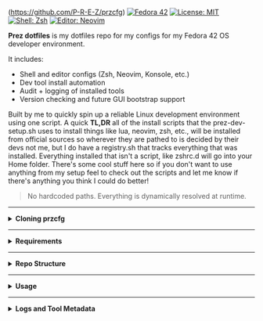 (https://github.com/P-R-E-Z/przcfg)
[![Fedora 42](https://img.shields.io/badge/OS-Fedora%2042-blue)](https://getfedora.org/)
[![License: MIT](https://img.shields.io/badge/license-MIT-green.svg)](https://opensource.org/licenses/MIT)
[![Shell: Zsh](https://img.shields.io/badge/shell-zsh-informational)](https://www.zsh.org/)
[![Editor: Neovim](https://img.shields.io/badge/editor-neovim-purple)](https://neovim.io/)

**Prez dotfiles** is my dotfiles repo for my configs for my Fedora 42 OS developer environment.

It includes:

- Shell and editor configs (Zsh, Neovim, Konsole, etc.)
- Dev tool install automation
- Audit + logging of installed tools
- Version checking and future GUI bootstrap support

Built by me to quickly spin up a reliable Linux development environment using one script. A quick **TL,DR** all of the install scripts that the prez-dev-setup.sh uses to install things like lua, neovim, zsh, etc., will be installed from official sources so wherever they are pathed to is decided by their devs not me, but I do have a registry.sh that tracks everything that was installed. Everything installed that isn't a script, like zshrc.d will go into your Home folder. There's some cool stuff here so if you don't want to use anything from my setup feel to check out the scripts and let me know if there's anything you think I could do better!

> No hardcoded paths. Everything is dynamically resolved at runtime.

---

<details>
<summary><strong>Cloning przcfg</strong></summary>

```bash
git clone https://github.com/P-R-E-Z/dotfiles ~/dotfiles
cd ~/dotfiles
chmod +x prez-dev-setup.sh
./prez-dev-setup.sh
```

If you're using this as a full environment template, choose any path you want. If you're just trying out specific tools or configs (like Neovim), feel free to clone it into a project folder and run selective scripts manually.

---

### Optional Convention

I personally uses this structure:

```plaintext
~dotfiles/       # Main config + toolchain repo
~/dotfiles/other-repos/  # Any isolated module repos (if broken out)
```

But that’s just a convention — not a requirement. Clone it wherever you want. The scripts will still Just Work™... hopefully.
</details>

---

<details>
<summary><strong>Requirements</strong></summary>

### Shell & Terminal

- `zsh`, `oh-my-zsh`, `starship`, `powerlevel10k`
- `zoxide`, `fzf`, `eza`, `bat`, `btop`

### Editors

- `neovim` (primary, Lua-based)
- `kate` (used for `.md` and GUI editing during setup)

### KDE Plasma

- Konsole terminal, with custom themes
- Plasma desktop (optional, but recommended for full theming)

### Node & Python Toolchains

- `volta`, `npm`, `pnpm`
- `pyenv`, `poetry`, `direnv`

> Optional: `kubectl`, `redis-cli`, `psql`, `flatpak`

</details>

---

<details>
<summary><strong>Repo Structure</strong></summary>

```
przcfg/
├── zsh/                  # .zshrc and modular shell configs
├── nvim/                 # Neovim Lua config (WIP)
├── konsole/              # Konsole profiles and colors
├── scripts/              # Bootstrap logic, version checks, registry
├── logs/                 # Audit and metadata files (tracked)
├── prez-dev-setup.sh     # Main installer
├── Makefile              # CLI shortcuts for tasks
└── .gitignore
```

</details>

---

<details>
<summary><strong>Usage</strong></summary>

### Run Setup

```bash
cd /path/to/przcfg
chmod +x prez-dev-setup.sh
./prez-dev-setup.sh
```

Or use the `Makefile`:

```bash
make prez-setup
```

### Manual Symlinks (Optional)

```bash
ln -sf /path/to/przcfg/zsh/.zshrc ~/.zshrc
ln -sfn /path/to/przcfg/zsh/.zshrc.d ~/.zshrc.d
```

</details>

---

<details>
<summary><strong>Logs and Tool Metadata</strong></summary>

This repo includes a `logs/` directory containing files that track your dev environment state. These are versioned intentionally.

| File | Purpose |
|------|---------|
| `logs/installed_tools.json` | Expected tools and versions, updated via `update-installed-tools.sh` |
| `logs/version-check-results.json` | Output from `version-check.sh`, comparing live system state to registry |
| `logs/audit.log` | Output from `audit-log.sh`, documenting installs, version tests, and events |

---

### Sample `audit.log` Entry

```json
{
  "timestamp": "2025-05-09T15:12:03Z",
  "tool": "lua",
  "action": "install_check",
  "version_expected": "5.4.7",
  "version_actual": "5.4.7",
  "status": "pass",
  "source": "version-check.sh"
}
```

> Future audit logs will record system events, install results, version mismatches, or script errors with timestamps.

</details>
